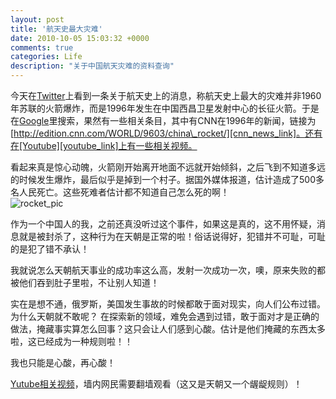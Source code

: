 ```yaml
---
layout: post
title: '航天史最大灾难'
date: 2010-10-05 15:03:32 +0000
comments: true
categories: Life
description: "关于中国航天灾难的资料查询"
---
```


今天在[Twitter][twitter_link]上看到一条关于航天史上的消息，称航天史上最大的灾难并非1960年苏联的火箭爆炸，而是1996年发生在中国西昌卫星发射中心的长征火箭。于是在[Google][google_link]里搜索，果然有一些相关条目，其中有CNN在1996年的新闻，链接为[http://edition.cnn.com/WORLD/9603/china\_rocket/][cnn_news_link]。还有在[Youtube][youtube_link]上有一些相关视频。   
<!-- more -->      
看起来真是惊心动魄，火箭刚开始离开地面不远就开始倾斜，之后飞到不知道多远的时候发生爆炸，最后似乎是掉到一个村子。据国外媒体报道，估计造成了500多名人民死亡。这些死难者估计都不知道自己怎么死的啊！   
![rocket_pic][pic_1]   
   
作为一个中国人的我，之前还真没听过这个事件，如果这是真的，这不用怀疑，消息就是被封杀了，这种行为在天朝是正常的啦！俗话说得好，犯错并不可耻，可耻的是犯了错不承认！   
   
我就说怎么天朝航天事业的成功率这么高，发射一次成功一次，噢，原来失败的都被他们吞到肚子里啦，不让别人知道！   
   
实在是想不通，俄罗斯，美国发生事故的时候都敢于面对现实，向人们公布过错。为什么天朝就不敢呢？ 在探索新的领域，难免会遇到过错，敢于面对才是正确的做法，掩藏事实算怎么回事？这只会让人们感到心酸。估计是他们掩藏的东西太多啦，这已经成为一种规则啦！！   
   
我也只能是心酸，再心酸！   
   
[Yutube相关视频][youtube_video_link]，墙内网民需要翻墙观看（这又是天朝又一个龌龊规则）！   

[twitter_link]: https://twitter.com
[google_link]: https://www.google.com
[cnn_news_link]: http://edition.cnn.com/WORLD/9603/china_rocket/
[youtube_link]: https://www.youtube.com
[pic_1]: http://edition.cnn.com/WORLD/9603/china_rocket/china_rocket.jpg
[youtube_video_link]: http://www.youtube.com/watch?v=FBJ9ue6GKek